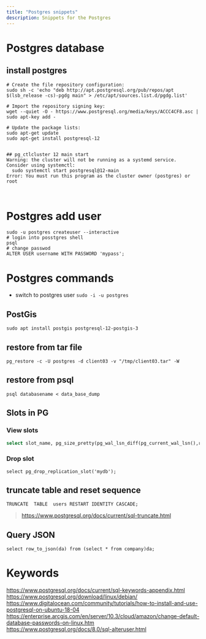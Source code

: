 ```yaml
---
title: "Postgres snippets"
description: Snippets for the Postgres
---
```




# Postgres database

## install postgres
```
# Create the file repository configuration:
sudo sh -c 'echo "deb http://apt.postgresql.org/pub/repos/apt $(lsb_release -cs)-pgdg main" > /etc/apt/sources.list.d/pgdg.list'

# Import the repository signing key:
wget --quiet -O - https://www.postgresql.org/media/keys/ACCC4CF8.asc | sudo apt-key add -

# Update the package lists:
sudo apt-get update
sudo apt-get install postgresql-12


## pg_ctlcluster 12 main start
Warning: the cluster will not be running as a systemd service. Consider using systemctl:
  sudo systemctl start postgresql@12-main
Error: You must run this program as the cluster owner (postgres) or root



```

# Postgres add user

```
sudo -u postgres createuser --interactive
# login into posstgres shell
psql
# change passwod
ALTER USER username WITH PASSWORD 'mypass';
```

# Postgres commands
* switch to postgres user
`sudo -i -u postgres`



## PostGis
```shell
sudo apt install postgis postgresql-12-postgis-3
```
## restore from tar file
```
pg_restore -c -U postgres -d client03 -v "/tmp/client03.tar" -W
```
## restore from psql
```
psql databasename < data_base_dump
```

## Slots in PG

### View slots
```sql
select slot_name, pg_size_pretty(pg_wal_lsn_diff(pg_current_wal_lsn(),restart_lsn)) as replicationSlotLag, active from pg_replication_slots ;
```
### Drop slot
```
select pg_drop_replication_slot('mydb');
```

## truncate table and reset sequence
```
TRUNCATE  TABLE  users RESTART IDENTITY CASCADE;
```

> https://www.postgresql.org/docs/current/sql-truncate.html


## Query JSON
```
select row_to_json(da) from (select * from company)da;
```




# Keywords
https://www.postgresql.org/docs/current/sql-keywords-appendix.html
https://www.postgresql.org/download/linux/debian/
https://www.digitalocean.com/community/tutorials/how-to-install-and-use-postgresql-on-ubuntu-18-04
https://enterprise.arcgis.com/en/server/10.3/cloud/amazon/change-default-database-passwords-on-linux.htm
https://www.postgresql.org/docs/8.0/sql-alteruser.html
